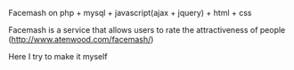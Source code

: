 Facemash on php + mysql + javascript(ajax + jquery) + html + css

Facemash is a service that allows users to rate the attractiveness of people (http://www.atenwood.com/facemash/)

Here I try to make it myself
